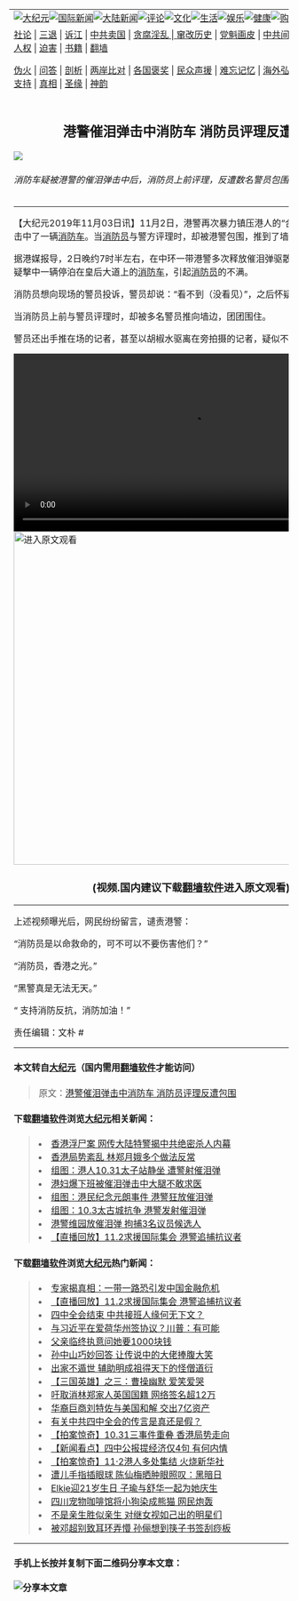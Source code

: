 <a name="1" id="1" target="_blank"></a><span id="1"></span>
<table border="0"><tr><td colspan="2" VALIGN=TOP><a href="https://github.com/lpbpi2994/djy/blob/master/gb/nsc413.md#1"><img src="https://gitlab.com/szzdlab/www/raw/master/t/djy/1.jpg" title="大纪元"></a><a href="https://github.com/lpbpi2994/djy/blob/master/gb/n24hr.md#1"><img src="https://gitlab.com/szzdlab/www/raw/master/t/djy/3.jpg" title="国际新闻"></a><a href="https://github.com/lpbpi2994/djy/blob/master/gb/nsc413.md#1"><img src="https://gitlab.com/szzdlab/www/raw/master/t/djy/4.jpg" title="大陆新闻"></a><a href="https://github.com/lpbpi2994/djy/blob/master/gb/news392.md#1"><img src="https://gitlab.com/szzdlab/www/raw/master/t/djy/5.jpg" title="评论"></a><a href="https://github.com/lpbpi2994/djy/blob/master/gb/news2007.md#1"><img src="https://gitlab.com/szzdlab/www/raw/master/t/djy/6.jpg" title="文化"></a><a href="https://github.com/lpbpi2994/djy/blob/master/gb/news2008.md#1"><img src="https://gitlab.com/szzdlab/www/raw/master/t/djy/7.jpg" title="生活"></a><a href="https://github.com/lpbpi2994/djy/blob/master/gb/ncyule.md#1"><img src="https://gitlab.com/szzdlab/www/raw/master/t/djy/8.jpg" title="娱乐"></a><a href="https://github.com/lpbpi2994/djy/blob/master/gb/nsc1002.md#1"><img src="https://gitlab.com/szzdlab/www/raw/master/t/djy/9.jpg" title="健康"><a href="https://www.youlucky.com"><img src="https://gitlab.com/szzdlab/www/raw/master/t/djy/10.jpg" title="购物"></a><a href="https://www.supportepoch.org/donation?utm_medium=epochtimes&utm_source=referral&utm_campaign=donate_button_djyhomepage"><img src="https://gitlab.com/szzdlab/www/raw/master/t/djy/12.jpg" title="捐款"></a></td></tr>
<tr><td colspan="2" VALIGN=TOP><a target="_blank" href="https://github.com/lpbpi2994/djy/blob/master/gb/9p.md#1">社论</a> | <a target="_blank" href="https://github.com/lpbpi2994/djy/blob/master/gb/nf5657.md#1">三退</a> | <a target="_blank" href="https://github.com/lpbpi2994/djy/blob/master/gb/nf6123.md#1">诉江</a> | <a target="_blank" href="https://github.com/lpbpi2994/djy/blob/master/gb/nf1176117.md#1">中共卖国</a> | <a target="_blank" href="https://github.com/lpbpi2994/djy/blob/master/gb/nf5773.md#1">贪腐淫乱 | <a target="_blank" href="https://github.com/lpbpi2994/djy/blob/master/gb/nf1176115.md#1">窜改历史</a> | <a target="_blank" href="https://github.com/lpbpi2994/djy/blob/master/gb/nf1176107.md#1">党魁画皮</a> | <a target="_blank" href="https://github.com/lpbpi2994/djy/blob/master/gb/nf1320400.md#1">中共间谍</a> | <a target="_blank" href="https://github.com/lpbpi2994/djy/blob/master/gb/nf1176114.md#1">破坏传统</a> | <a target="_blank" href="https://github.com/lpbpi2994/djy/blob/master/gb/nf5287.md#1">恶贯满盈</a> | <a target="_blank" href="https://github.com/lpbpi2994/djy/blob/master/gb/ncid278.md#1">人权</a> | <a target="_blank" href="https://github.com/lpbpi2994/djy/blob/master/gb/nf1176111.md#1">迫害</a> | <a target="_blank" href="https://github.com/lpbpi2994/djy/blob/master/gb/nf1235328.md#1">书籍</a> | <a target="_blank" href="https://github.com/lpbpi2994/www/blob/master/README.md?zsrh#1">翻墙</a></p><p><a target="_blank" href="https://github.com/lpbpi2994/djy/blob/master/gb/nf5562.md#1">伪火</a> | <a target="_blank" href="https://github.com/lpbpi2994/djy/blob/master/gb/nf4378.md#1">问答</a> | <a target="_blank" href="https://github.com/lpbpi2994/djy/blob/master/gb/nf5792.md#1">剖析</a> | <a target="_blank" href="https://github.com/lpbpi2994/djy/blob/master/gb/nf5735.md#1">两岸比对</a> | <a target="_blank" href="https://github.com/lpbpi2994/djy/blob/master/gb/nf6119.md#1">各国褒奖</a> | <a target="_blank" href="https://github.com/lpbpi2994/djy/blob/master/gb/nf6120.md#1">民众声援</a> | <a target="_blank" href="https://github.com/lpbpi2994/djy/blob/master/gb/nf1188594.md#1">难忘记忆</a> | <a target="_blank" href="https://github.com/lpbpi2994/djy/blob/master/gb/nf3180.md#1">海外弘传</a> | <a target="_blank" href="https://github.com/lpbpi2994/djy/blob/master/gb/nf5410.md#1">万人上访</a> | <a target="_blank" href="https://github.com/lpbpi2994/ntdtv/blob/master/gb/prog1530_1.md#1">和平抗议</a> | <a target="_blank" href="https://github.com/lpbpi2994/djy/blob/master/gb/nf4386.md#1">支持</a> | <a target="_blank" href="https://github.com/lpbpi2994/djy/blob/master/gb/nf4389.md#1">真相</a> | <a target="_blank" href="https://github.com/lpbpi2994/djy/blob/master/gb/nf5790.md#1">圣缘</a> | <a target="_blank" href="https://github.com/lpbpi2994/djy/blob/master/gb/nf4786.md#1">神韵</a></td></tr>
<tr><td VALIGN=TOP width="626"><h2 align=center>港警催泪弹击中消防车 消防员评理反遭包围</h2>
<img src="http://i.epochtimes.com/assets/uploads/2019/11/e433a7932d318fe52ae688aa45827633-600x400.jpg" />
<h6>消防车疑被港警的催泪弹击中后，消防员上前评理，反遭数名警员包围。（视频截图）
</h6>
<hr>
<p>【大纪元2019年11月03日讯】11月2日，港警再次暴力镇压港人的“合理非”集会，不料击中了一辆<a href="https://github.com/lpbpi2994/djy/blob/master/gb/tag/%E6%B6%88%E9%98%B2%E8%BD%A6.md">消防车</a>。当<a href="https://github.com/lpbpi2994/djy/blob/master/gb/tag/%E6%B6%88%E9%98%B2%E5%91%98.md">消防员</a>与警方评理时，却被港警包围，推到了墙角。</p>
<p>据港媒报导，2日晚约7时半左右，在中环一带港警多次释放催泪弹驱散聚集民众，期间怀疑撃中一辆停泊在皇后大道上的<a href="https://github.com/lpbpi2994/djy/blob/master/gb/tag/%E6%B6%88%E9%98%B2%E8%BD%A6.md">消防车</a>，引起<a href="https://github.com/lpbpi2994/djy/blob/master/gb/tag/%E6%B6%88%E9%98%B2%E5%91%98.md">消防员</a>的不满。</p>
<p>消防员想向现场的警员投诉，警员却说：“看不到（没看见）”，之后怀疑有警员爆粗口。</p>
<p>当消防员上前与警员评理时，却被多名警员推向墙边，团团围住。</p>
<p>警员还出手推在场的记者，甚至以胡椒水驱离在旁拍摄的记者，疑似不想留下影像纪录。</p>
<div style="width: 640px;" class="wp-video"><!--[if lt IE 9]><a>document.createElement('video');</a><![endif]-->
<video class="wp-video-shortcode" id="video-11629391-1" width="640" b="295" preload="metadata" controls="controls"><source type="video/mp4" src="http://i.epochtimes.com/assets/uploads/2019/11/965b92b3449789430d47cc3a648fd837.mp4?_=1" /><a href="http://i.epochtimes.com/assets/uploads/2019/11/965b92b3449789430d47cc3a648fd837.mp4">http://i.epochtimes.com/assets/uploads/2019/11/965b92b3449789430d47cc3a648fd837.mp4</a></video><a href="https://git.io/Jeg9g"><img width="600" src="https://gitlab.com/szzdlab/djy/raw/master/gb/300/djtsp.jpg" title="进入原文观看"  alt="进入原文观看"></a><h3 align=center>(视频.国内建议下载<a href="https://git.io/JesJV">翻墙软件</a>进入原文观看)</h3><hr></div>
<p>上述视频曝光后，网民纷纷留言，谴责港警：</p>
<p>“消防员是以命救命的，可不可以不要伤害他们？”</p>
<p>“消防员，香港之光。”</p>
<p>“黑警真是无法无天。”</p>
<p>“ 支持消防反抗，消防加油！”</p>
<p>责任编辑：文朴 #</p>

<hr>

#### 本文转自<a href="http://www.epochtimes.com">大纪元</a>（国内需用<a href="https://git.io/JesJV">翻墙软件</a>才能访问）
> 原文：<a href="http://www.epochtimes.com/gb/19/11/2/n11629391.htm">港警催泪弹击中消防车 消防员评理反遭包围</a>


#### 下载<a href="https://git.io/JesJV">翻墙软件</a>浏览<a href="http://www.epochtimes.com">大纪元</a>相关新闻：
> <li><a href="http://www.epochtimes.com/gb/19/11/2/n11628953.htm">香港浮尸案 网传大陆特警揭中共绝密杀人内幕</a></li>
> <li><a href="http://www.epochtimes.com/gb/19/11/1/n11625997.htm">香港局势紊乱 林郑月娥多个做法反常</a></li>
> <li><a href="http://www.epochtimes.com/gb/19/11/1/n11625984.htm">组图：港人10.31太子站静坐 遭警射催泪弹</a></li>
> <li><a href="http://www.epochtimes.com/gb/19/10/26/n11614387.htm">港妇爆下班被催泪弹击中大腿不敢求医</a></li>
> <li><a href="http://www.epochtimes.com/gb/19/10/22/n11604819.htm">组图：港民纪念元朗事件 港警狂放催泪弹</a></li>
> <li><a href="http://www.epochtimes.com/gb/19/10/4/n11566832.htm">组图：10.3太古城抗争 港警发射催泪弹</a></li>
> <li><a href="https://github.com/lpbpi2994/djy/blob/master/gb/19/11/2/n11629302.md">港警维园放催泪弹 拘捕3名议员候选人</a></li>
> <li><a href="https://github.com/lpbpi2994/djy/blob/master/gb/19/10/30/n11623245.md">【直播回放】11.2求援国际集会 港警追捕抗议者</a></li>

#### 下载<a href="https://git.io/JesJV">翻墙软件</a>浏览<a href="http://www.epochtimes.com">大纪元</a>热门新闻：
> <li><a href="http://www.epochtimes.com/gb/19/10/28/n11618129.htm">专家揭真相：一带一路恐引发中国金融危机</a></li>
> <li><a href="http://www.epochtimes.com/gb/19/10/30/n11623245.htm">【直播回放】11.2求援国际集会 港警追捕抗议者</a></li>
> <li><a href="http://www.epochtimes.com/gb/19/11/2/n11628317.htm">四中全会结束 中共接班人缘何无下文？</a></li>
> <li><a href="http://www.epochtimes.com/gb/19/11/2/n11628360.htm">与习近平在爱荷华州签协议？川普：有可能</a></li>
> <li><a href="http://www.epochtimes.com/gb/19/10/24/n11610224.htm">父亲临终执意问她要1000块钱</a></li>
> <li><a href="http://www.epochtimes.com/gb/19/10/24/n11610675.htm">孙中山巧妙回答 让传说中的大佬捧腹大笑</a></li>
> <li><a href="http://www.epochtimes.com/gb/19/10/24/n11610229.htm">出家不遁世 辅助明成祖得天下的怪僧道衍</a></li>
> <li><a href="http://www.epochtimes.com/gb/19/10/29/n11620112.htm">【三国英雄】之三：曹操幽默 爱笑爱哭</a></li>
> <li><a href="http://www.epochtimes.com/gb/19/11/1/n11627147.htm">吁取消林郑家人英国国籍 网络签名超12万</a></li>
> <li><a href="http://www.epochtimes.com/gb/19/11/1/n11626688.htm">华裔巨商刘特佐与美国和解 交出7亿资产</a></li>
> <li><a href="http://www.epochtimes.com/gb/19/11/1/n11626577.htm">有关中共四中全会的传言是真还是假？</a></li>
> <li><a href="http://www.epochtimes.com/gb/19/10/31/n11623690.htm">【拍案惊奇】10.31三事件重叠 香港局势走向</a></li>
> <li><a href="http://www.epochtimes.com/gb/19/11/1/n11627605.htm">【新闻看点】四中公报提经济仅4句 有何内情</a></li>
> <li><a href="http://www.epochtimes.com/gb/19/11/2/n11629530.htm">【拍案惊奇】11·2港人多处集结 火烧新华社</a></li>
> <li><a href="http://www.epochtimes.com/gb/19/10/31/n11623979.htm">遭儿手指插眼球 陈仙梅晒肿眼照叹：黑暗日</a></li>
> <li><a href="http://www.epochtimes.com/gb/19/11/2/n11628658.htm">Elkie迎21岁生日 子瑜与舒华一起为她庆生</a></li>
> <li><a href="http://www.epochtimes.com/gb/19/11/1/n11626421.htm">四川宠物咖啡馆将小狗染成熊猫 网民炮轰</a></li>
> <li><a href="http://www.epochtimes.com/gb/19/10/31/n11625725.htm">不是亲生胜似亲生 对继女视如己出的明星们</a></li>
> <li><a href="http://www.epochtimes.com/gb/19/11/1/n11627888.htm">被邓超别致耳环弄懵 孙俪想到筷子书签刮痧板</a></li>
<hr>

#### 手机上长按并复制下面二维码分享本文章：<br><br><img src="http://d1p1.ip.zn2.us/v.php?action=qrcode&url=https://github.com/lpbpi2994/djy/blob/master/gb/19/11/2/n11629391.md%231" title="分享本文章"></td><td VALIGN=TOP><a href="https://github.com/lpbpi2994/djy/blob/master/gb/16/1/21/n4622075.md?dfh#1" target="_blank"><img src="https://gitlab.com/szzdlab/djy/raw/master/gb/300/wei-f1.jpg" title="中共的伪火骗局"  alt="中共的伪火骗局"></a><br><a href="https://github.com/lpbpi2994/www/blob/master/README.md?dfh#9" target="_blank"><img src="https://gitlab.com/szzdlab/djy/raw/master/gb/300/yong-h.jpg" title="永恒的见证"  alt="永恒的见证"></a><br><a href="https://github.com/lpbpi2994/djy/blob/master/gb/13/9/29/n3974789.md?dfh#1" target="_blank"><img src="https://gitlab.com/szzdlab/djy/raw/master/gb/300/shang-lnz.jpg" title="善良女子被中共投男牢"  alt="善良女子被中共投男牢"></a><br><a href="https://github.com/lpbpi2994/djy/blob/master/gb/16/3/16/n4663449.md?dfh#1" target="_blank"><img src="https://gitlab.com/szzdlab/djy/raw/master/gb/300/huo-z3.jpg" title="警卫目击活摘器官"  alt="警卫目击活摘器官"></a><br><a href="https://github.com/lpbpi2994/djy/blob/master/gb/16/8/7/n8177641.md?dfh#1" target="_blank"><img src="https://gitlab.com/szzdlab/djy/raw/master/gb/300/huo-z4.jpg" title="证人描述活摘恐怖"  alt="证人描述活摘恐怖"></a><br><a href="https://github.com/lpbpi2994/djy/blob/master/gb/10/4/19/n2881569.md?dfh#1" target="_blank"><img src="https://gitlab.com/szzdlab/djy/raw/master/gb/300/huo-z1.jpg" title="揭开活摘器官黑幕"  alt="揭开活摘器官黑幕"></a><br><a href="https://github.com/lpbpi2994/djy/blob/master/gb/10/11/7/n3077476.md?dfh#1" target="_blank"><img src="https://gitlab.com/szzdlab/djy/raw/master/gb/300/ma-ks.jpg" title="马克思的成魔之路"  alt="马克思的成魔之路"></a><br><a href="https://github.com/lpbpi2994/djy/blob/master/gb/14/6/9/n4173977.md?dfh#1" target="_blank"><img src="https://gitlab.com/szzdlab/djy/raw/master/gb/300/chang-zs.jpg" title="藏字石 蕴天机"  alt="藏字石 蕴天机"></a><br><a href="https://github.com/lpbpi2994/djy/blob/master/gb/18/5/10/n10381511.md?dfh#1" target="_blank"><img src="https://gitlab.com/szzdlab/djy/raw/master/gb/300/st1.jpg" title="关注3亿人三退"  alt="关注3亿人三退"></a><br><a href="https://github.com/lpbpi2994/djy/blob/master/gb/18/3/21/n10237682.md?dfh#1" target="_blank"><img src="https://gitlab.com/szzdlab/djy/raw/master/gb/300/jie-t.jpg" title="解体中共复兴中华"  alt="解体中共复兴中华"></a><br><a href="https://github.com/lpbpi2994/djy/blob/master/gb/9/2/9/n2422991.md?dfh#1" target="_blank"><img src="https://gitlab.com/szzdlab/djy/raw/master/gb/300/gao-zs.jpg" title="中共迫害良心律师"  alt="中共迫害良心律师"></a><br><a href="https://github.com/lpbpi2994/djy/blob/master/gb/18/12/9/n10900044.md?dfh#1" target="_blank"><img src="https://gitlab.com/szzdlab/djy/raw/master/gb/300/sj1.jpg" title="303万人举报江泽民"  alt="303万人举报江泽民"></a><br><a href="https://github.com/lpbpi2994/djy/blob/master/gb/18/8/28/n10672014.md?dfh#1" target="_blank"><img src="https://gitlab.com/szzdlab/djy/raw/master/gb/300/sj2.jpg" title="这些官员为何起诉江泽民"  alt="这些官员为何起诉江泽民"></a><br><a href="https://github.com/lpbpi2994/djy/blob/master/gb/8/12/18/n2367165.md?dfh#1" target="_blank"><img src="https://gitlab.com/szzdlab/djy/raw/master/gb/300/liangan.jpg" title="海峡两岸的强烈对比"  alt="海峡两岸的强烈对比"></a><br><a href="https://github.com/lpbpi2994/djy/blob/master/gb/15/5/5/n4427238.md?dfh#1" target="_blank"><img src="https://gitlab.com/szzdlab/djy/raw/master/gb/300/jia-ndzl.jpg" title="加拿大总理的贺信"  alt="加拿大总理的贺信"></a><br><a href="https://github.com/lpbpi2994/djy/blob/master/gb/11/6/17/n3289382.md?dfh#1" target="_blank"><img src="https://gitlab.com/szzdlab/djy/raw/master/gb/300/xiao-wd.jpg" title="探寻真相兼听则明"  alt="探寻真相兼听则明"></a><br><a href="https://github.com/lpbpi2994/djy/blob/master/gb/18/10/27/n10812623.md?dfh#1" target="_blank"><img src="https://gitlab.com/szzdlab/djy/raw/master/gb/300/yindu.jpg" title="印度媒体报道东方"  alt="印度媒体报道东方"></a><br><a href="https://github.com/lpbpi2994/djy/blob/master/gb/18/6/9/n10469652.md?dfh#1" target="_blank"><img src="https://gitlab.com/szzdlab/djy/raw/master/gb/300/xie-j.jpg" title="不一样的海外校园"  alt="不一样的海外校园"></a><br><a href="https://github.com/lpbpi2994/djy/blob/master/gb/7/4/5/n1669415.md?dfh#1" target="_blank"><img src="https://gitlab.com/szzdlab/djy/raw/master/gb/300/li-up.jpg" title="从大师到徒弟的传奇"  alt="从大师到徒弟的传奇"></a><br><a href="https://github.com/lpbpi2994/djy/blob/master/gb/17/5/26/n9191512.md?dfh#1" target="_blank"><img src="https://gitlab.com/szzdlab/djy/raw/master/gb/300/zfl2.jpg" title="亿万人与东方一本奇书"  alt="亿万人与东方一本奇书"></a><br><a href="https://github.com/lpbpi2994/djy/blob/master/gb/13/11/27/n4020290.md?dfh#1" target="_blank"><img src="https://gitlab.com/szzdlab/djy/raw/master/gb/300/zhen-h.jpg" title="大陆见不到的震撼场面"  alt="大陆见不到的震撼场面"></a><br><a href="https://github.com/lpbpi2994/djy/blob/master/gb/15/7/17/n4482910.md?dfh#1" target="_blank"><img src="https://gitlab.com/szzdlab/djy/raw/master/gb/300/dalu-sk.jpg" title="人心向善 大陆当初盛况"  alt="人心向善 大陆当初盛况"></a><br><a href="https://github.com/lpbpi2994/djy/blob/master/gb/9/10/15/n2689419.md?dfh#1" target="_blank"><img src="https://gitlab.com/szzdlab/djy/raw/master/gb/300/zfl1.jpg" title="追寻真理 这书讲什么"  alt="追寻真理 这书讲什么"></a><br><a href="https://github.com/lpbpi2994/www/blob/master/README.md?dfh#1" target="_blank"><img src="https://gitlab.com/szzdlab/djy/raw/master/gb/300/fq1.jpg" title="下载免费翻墙软件"  alt="下载免费翻墙软件"></a><br></td></tr></table>
